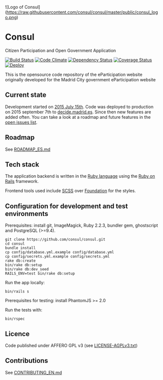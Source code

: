 ![Logo of Consul]
(https://raw.githubusercontent.com/consul/consul/master/public/consul_logo.png)

# Consul

Citizen Participation and Open Government Application

[![Build Status](https://travis-ci.org/AjuntamentdeBarcelona/barcelona-participa.svg?branch=master)](https://travis-ci.org/AjuntamentdeBarcelona/barcelona-participa)
[![Code Climate](https://codeclimate.com/github/AjuntamentdeBarcelona/barcelona-participa/badges/gpa.svg)](https://codeclimate.com/github/AjuntamentdeBarcelona/barcelona-participa)
[![Dependency Status](https://gemnasium.com/AjuntamentdeBarcelona/barcelona-participa.svg)](https://gemnasium.com/AjuntamentdeBarcelona/barcelona-participa)
[![Coverage Status](https://coveralls.io/repos/AjuntamentdeBarcelona/barcelona-participa/badge.svg?branch=master&service=github)](https://coveralls.io/github/AjuntamentdeBarcelona/barcelona-participa?branch=master)
[![Deploy](https://www.herokucdn.com/deploy/button.svg)](https://heroku.com/deploy)

This is the opensource code repository of the eParticipation website originally developed for the Madrid City government eParticipation website

## Current state

Development started on [2015 July 15th](https://github.com/consul/consul/commit/8db36308379accd44b5de4f680a54c41a0cc6fc6). Code was deployed to production on 2015 september 7th to [decide.madrid.es](https://decide.madrid.es). Since then new features are added often. You can take a look at a roadmap and future features in the [open issues list](https://github.com/consul/consul/issues).

## Roadmap

See [ROADMAP_ES.md](ROADMAP_ES.md)

## Tech stack

The application backend is written in the [Ruby language](https://www.ruby-lang.org/) using the [Ruby on Rails](http://rubyonrails.org/) framework.

Frontend tools used include [SCSS](http://sass-lang.com/) over [Foundation](http://foundation.zurb.com/) for the styles.

## Configuration for development and test environments

Prerequisites: install git, ImageMagick, Ruby 2.2.3, bundler gem, ghostscript and PostgreSQL (>=9.4).

```
git clone https://github.com/consul/consul.git
cd consul
bundle install
cp config/database.yml.example config/database.yml
cp config/secrets.yml.example config/secrets.yml
rake db:create
bin/rake db:setup
bin/rake db:dev_seed
RAILS_ENV=test bin/rake db:setup
```

Run the app locally:
```
bin/rails s
```

Prerequisites for testing: install PhantomJS >= 2.0

Run the tests with:

```
bin/rspec
```

## Licence

Code published under AFFERO GPL v3 (see [LICENSE-AGPLv3.txt](LICENSE-AGPLv3.txt))

## Contributions

See [CONTRIBUTING_EN.md](CONTRIBUTING_EN.md)

